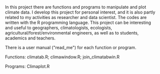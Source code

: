 In this project there are functions and programs to manipulate and plot climate data. I develop this project for personal interest, and it is also partly related to my activities as researcher and data scientist. The codes are written with the R programming language. This project can be interesting and useful to geographers, climatologists, ecologists, agricultural/forest/environmental engineers, as well as to students, academics and teachers.

There is a user manual ("read_me") for each function or program.

Functions: climatab.R; climawindow.R; join_climatabwin.R

Programs: Climaplot.R
